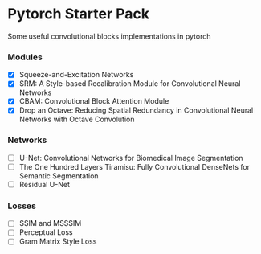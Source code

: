 # Pytorch Starter Pack
Some useful convolutional blocks implementations in pytorch

### Modules
- [x] Squeeze-and-Excitation Networks
- [x] SRM: A Style-based Recalibration Module for Convolutional Neural Networks
- [x] CBAM: Convolutional Block Attention Module
- [x] Drop an Octave: Reducing Spatial Redundancy in Convolutional Neural Networks with Octave Convolution

### Networks
- [ ] U-Net: Convolutional Networks for Biomedical Image Segmentation
- [ ] The One Hundred Layers Tiramisu: Fully Convolutional DenseNets for Semantic Segmentation
- [ ] Residual U-Net

### Losses
- [ ] SSIM and MSSSIM
- [ ] Perceptual Loss
- [ ] Gram Matrix Style Loss
